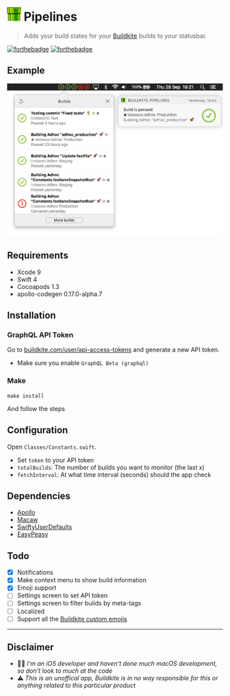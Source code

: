 # ![Pipelines](Assets/Icon.png) Pipelines

> Adds your build states for your [Buildkite](https://buildkite.com) builds to your statusbar.

[![forthebadge](http://forthebadge.com/images/badges/compatibility-emacs.svg)](http://forthebadge.com) [![forthebadge](http://forthebadge.com/images/badges/60-percent-of-the-time-works-every-time.svg)](http://forthebadge.com)

## Example

![Screenshot](Assets/screenshot.png?002)

## Requirements
 - Xcode 9
 - Swift 4
 - Cocoapods 1.3
 - apollo-codegen 0.17.0-alpha.7

## Installation

### GraphQL API Token
Go to [buildkite.com/user/api-access-tokens](https://buildkite.com/user/api-access-tokens) and generate a new API token.   

- Make sure you enable `GraphQL Beta (graphql)`

### Make
```
make install
```
And follow the steps

## Configuration
Open `Classes/Constants.swift`.  

 - Set `token` to your API token
 - `totalBuilds`: The number of builds you want to monitor (the last x)
 - `fetchInterval`: At what time interval (seconds) should the app check 

## Dependencies
 - [Apollo](https://github.com/apollographql/apollo-ios)
 - [Macaw](https://github.com/exyte/Macaw)
 - [SwiftyUserDefaults](https://github.com/radex/SwiftyUserDefaults)
 - [EasyPeasy](https://github.com/nakiostudio/EasyPeasy)

## Todo
- [x] Notifications
- [x] Make context menu to show build information
- [x] Emoji support
- [ ] Settings screen to set API token
- [ ] Settings screen to filter builds by meta-tags
- [ ] Localized
- [ ] Support all the [Buildkite custom emojis](https://github.com/buildkite/emojis)

---

## Disclaimer
- 🤷‍♂️ *I'm an iOS developer and haven't done much macOS development, so don't look to much at the code*
- ⚠️ *This is an unoffical app, Buildkite is in no way responsible for this or anything related to this particular product*